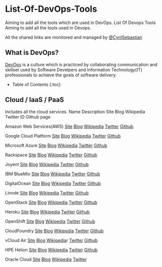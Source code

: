 # List-Of-DevOps-Tools
Aiming to add all the tools which are used in DevOps.
        List Of Devops Tools
Aiming to add all the tools used in Devops.

All the shared links are monitored and managed by [@CyrilSebastian](https://twitter.com/CyrilSebastian)

## What is DevOps?
[DevOps](https://en.wikipedia.org/wiki/DevOps) is a culture which is practiced by collaborating communication
and skillset used by Software Develpers and Information Technology(IT) professionals to achieve the goals of
software delivery.


* Table of Contents
{:toc}

## Cloud / IaaS / PaaS
Includes all the cloud services.
Name	Description	Site	Blog	Wikipedia	Twitter ID	Github page

Amazon Web Services(AWS)	[Site](https://aws.amazon.com/)	[Blog](https://aws.amazon.com/blogs/aws/)	[Wikipedia](https://en.wikipedia.org/wiki/Amazon_Web_Services)	[Twitter](https://twitter.com/awscloud)	[Github](https://github.com/aws)

Google Cloud Platform 		[Site](https://cloud.google.com/)	[Blog](https://cloudplatform.googleblog.com/)	[Wikipedia](https://en.wikipedia.org/wiki/Google_Cloud_Platform)	[Twitter](https://twitter.com/googlecloud)	[Github](https://github.com/GoogleCloudPlatform)

Microsoft Azure		[Site](https://azure.microsoft.com/)	[Blog](https://azure.microsoft.com/en-us/blog/)	[Wikipedia](https://en.wikipedia.org/wiki/Microsoft_Azure)	[Twitter](https://twitter.com/Azure)	[Github](https://github.com/Azure)

Rackspace		[Site](https://www.rackspace.com/)	[Blog](https://blog.rackspace.com/)	[Wikipedia](https://en.wikipedia.org/wiki/Rackspace)	[Twitter](https://twitter.com/rackspace)	[Github](https://github.com/rackspace)

Joyent		[Site](https://www.joyent.com/)	[Blog](https://www.joyent.com/blog)	[Wikipedia](https://en.wikipedia.org/wiki/Joyent)	[Twitter](https://twitter.com/joyent)	[Github](https://github.com/joyent)

IBM BlueMix		[Site](https://www.ibm.com/cloud-computing/bluemix/)	[Blog](https://www.ibm.com/blogs/bluemix/)	[Wikipedia](https://en.wikipedia.org/wiki/Bluemix)	[Twitter](http://www.twitter.com/ibmbluemix)	[Github](https://github.com/IBM-Bluemix)

DigitalOcean		[Site](https://www.digitalocean.com/)	[Blog](https://www.digitalocean.com/company/blog/)	[Wikipedia](https://en.wikipedia.org/wiki/DigitalOcean)	[Twitter](https://twitter.com/digitalocean)	[Github](https://github.com/digitalocean)

Linode		[Site](https://www.linode.com/)	[Blog](https://blog.linode.com/)	[Wikipedia](https://en.wikipedia.org/wiki/Linode)	[Twitter](https://twitter.com/linode)	[Github](https://github.com/linode/)

OpenStack		[Site](https://www.openstack.org/)	[Blog](https://www.openstack.org/blog/)	[Wikipedia](https://en.wikipedia.org/wiki/OpenStack)	[Twitter](https://twitter.com/OpenStack)	[Github](https://github.com/openstack)

Heroku		[Site](https://www.heroku.com/)	[Blog](https://blog.heroku.com/)	[Wikipedia](https://en.wikipedia.org/wiki/Heroku)	[Twitter](https://twitter.com/heroku)	[Github](https://github.com/heroku)

OpenShift		[Site](https://www.openshift.com/)	[Blog](https://blog.openshift.com/)	[Wikipedia](https://en.wikipedia.org/wiki/OpenShift)	[Twitter](https://twitter.com/openshift)	[Github](https://github.com/openshift/)

CloudFoundry		[Site](https://www.cloudfoundry.org/)	[Blog](https://www.cloudfoundry.org/blog/)	[Wikipedia](https://en.wikipedia.org/wiki/Cloud_Foundry)	[Twitter](https://twitter.com/cloudfoundry)	[Github](https://github.com/cloudfoundry)

vCloud Air		[Site](http://www.vmware.com/cloud-services/infrastructure.html)	[Blog](https://blogs.vmware.com/vcloud/)	[Wikipedia](https://en.wikipedia.org/wiki/VCloud_Ai)r	[Twitter](https://twitter.com/vcloud)	[Github](https://github.com/vmware)

HPE Helion		[Site](https://www.hpe.com/us/en/solutions/cloud.html)	[Blog](https://community.hpe.com/t5/Grounded-in-the-Cloud/bg-p/sws-661#.WOZm4twlHcc)	[Wikipedia](https://en.wikipedia.org/wiki/HPE_Helion)	[Twitter](https://twitter.com/HPE_Cloud)	[Github](https://github.com/hpcloud)

Oracle Cloud		[Site](https://cloud.oracle.com/home)	[Blog](https://blogs.oracle.com/infrastructure/)	[Wikipedia](https://en.wikipedia.org/wiki/Oracle_Corporation#Oracle_Cloud)	[Twitter](https://twitter.com/oraclecloud)

